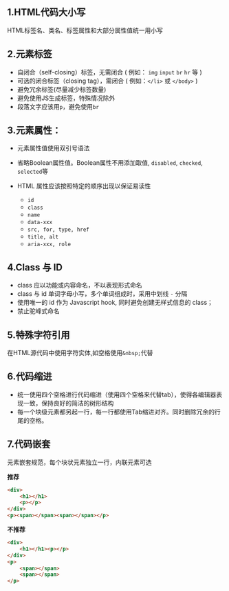 ## 1.HTML代码大小写
HTML标签名、类名、标签属性和大部分属性值统一用小写

## 2.元素标签
+ 自闭合（self-closing）标签，无需闭合 ( 例如： `img` `input` `br` `hr` 等 )
+ 可选的闭合标签（closing tag），需闭合 ( 例如：`</li>` 或 `</body>` )
+ 避免冗余标签(尽量减少标签数量)
+ 避免使用JS生成标签，特殊情况除外
+ 段落文字应该用`p`，避免使用`br`

## 3.元素属性：
+ 元素属性值使用双引号语法
+ 省略Boolean属性值。Boolean属性不用添加取值, `disabled`, `checked`, `selected`等
+ HTML 属性应该按照特定的顺序出现以保证易读性
  
    - `id`
    - `class`
    - `name`
    - `data-xxx`
    - `src, for, type, href`
    - `title, alt`
    - `aria-xxx, role`

## 4.Class 与 ID
+ class 应以功能或内容命名，不以表现形式命名
+ class 与 id 单词字母小写，多个单词组成时，采用中划线 `-` 分隔
+ 使用唯一的 id 作为 Javascript hook, 同时避免创建无样式信息的 class；
+ 禁止驼峰式命名

## 5.特殊字符引用
在HTML源代码中使用字符实体,如空格使用`&nbsp;`代替

## 6.代码缩进
+ 统一使用四个空格进行代码缩进（使用四个空格来代替tab），使得各编辑器表现一致，保持良好的简洁的树形结构
+ 每一个块级元素都另起一行，每一行都使用Tab缩进对齐。同时删除冗余的行尾的空格。

## 7.代码嵌套

元素嵌套规范，每个块状元素独立一行，内联元素可选

**推荐**
``` HTML
<div>
    <h1></h1>
    <p></p>
</div>	
<p><span></span><span></span></p>
```

**不推荐**
``` HTML
<div>
    <h1></h1><p></p>
</div>	
<p> 
    <span></span>
    <span></span>
</p>
```